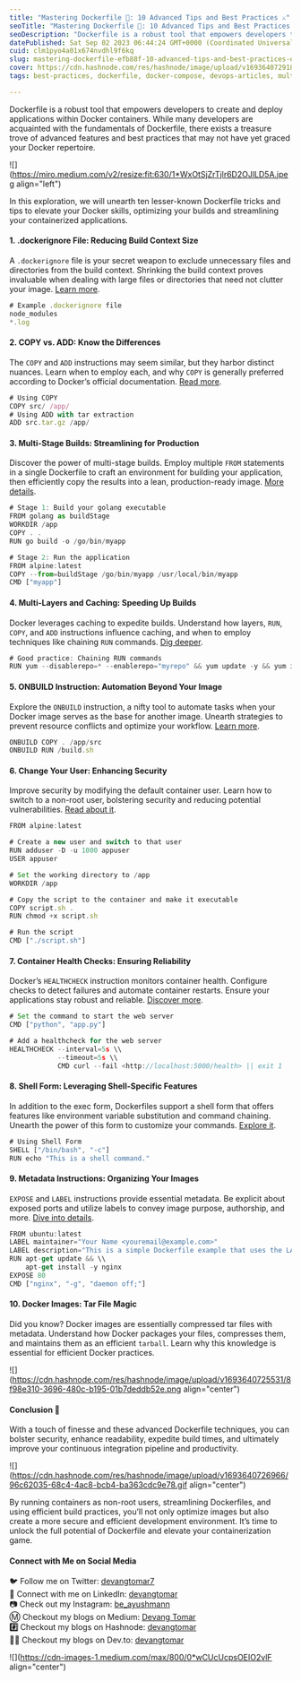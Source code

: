 ```yaml
---
title: "Mastering Dockerfile ️🐳: 10 Advanced Tips and Best Practices ⚔"
seoTitle: "Mastering Dockerfile ️🐳: 10 Advanced Tips and Best Practices ⚔"
seoDescription: "Dockerfile is a robust tool that empowers developers to create and deploy applications within Docker containers."
datePublished: Sat Sep 02 2023 06:44:24 GMT+0000 (Coordinated Universal Time)
cuid: clm1pyo4a01x674nvdhl9f6kq
slug: mastering-dockerfile-efb88f-10-advanced-tips-and-best-practices-ea6ea3162d8c
cover: https://cdn.hashnode.com/res/hashnode/image/upload/v1693640729187/48c347a0-34dd-435a-9193-ab504a32c219.jpeg
tags: best-practices, dockerfile, docker-compose, devops-articles, multi-stage-docker-file

---
```


Dockerfile is a robust tool that empowers developers to create and deploy applications within Docker containers. While many developers are acquainted with the fundamentals of Dockerfile, there exists a treasure trove of advanced features and best practices that may not have yet graced your Docker repertoire.

![](https://miro.medium.com/v2/resize:fit:630/1*WxOtSjZrTjlr6D2OJlLD5A.jpeg align="left")

In this exploration, we will unearth ten lesser-known Dockerfile tricks and tips to elevate your Docker skills, optimizing your builds and streamlining your containerized applications.

#### 1. .dockerignore File: Reducing Build Context Size

A `.dockerignore` file is your secret weapon to exclude unnecessary files and directories from the build context. Shrinking the build context proves invaluable when dealing with large files or directories that need not clutter your image. [Learn more](https://docs.docker.com/engine/reference/builder/#dockerignore-file).

```javascript
# Example .dockerignore file
node_modules
*.log
```

#### 2\. COPY vs. ADD: Know the Differences

The `COPY` and `ADD` instructions may seem similar, but they harbor distinct nuances. Learn when to employ each, and why `COPY` is generally preferred according to Docker’s official documentation. [Read more](https://docs.docker.com/develop/develop-images/dockerfile_best-practices/#add-or-copy).

```javascript
# Using COPY
COPY src/ /app/
# Using ADD with tar extraction
ADD src.tar.gz /app/
```

#### 3\. Multi-Stage Builds: Streamlining for Production

Discover the power of multi-stage builds. Employ multiple `FROM` statements in a single Dockerfile to craft an environment for building your application, then efficiently copy the results into a lean, production-ready image. [More details](https://docs.docker.com/build/building/multi-stage/).

```javascript
# Stage 1: Build your golang executable
FROM golang as buildStage
WORKDIR /app
COPY . .
RUN go build -o /go/bin/myapp

# Stage 2: Run the application
FROM alpine:latest
COPY --from=buildStage /go/bin/myapp /usr/local/bin/myapp
CMD ["myapp"]
```

#### 4\. Multi-Layers and Caching: Speeding Up Builds

Docker leverages caching to expedite builds. Understand how layers, `RUN`, `COPY`, and `ADD` instructions influence caching, and when to employ techniques like chaining `RUN` commands. [Dig deeper](https://docs.docker.com/build/cache/).

```javascript
# Good practice: Chaining RUN commands
RUN yum --disablerepo=* --enablerepo="myrepo" && yum update -y && yum install nmap
```

#### 5\. ONBUILD Instruction: Automation Beyond Your Image

Explore the `ONBUILD` instruction, a nifty tool to automate tasks when your Docker image serves as the base for another image. Unearth strategies to prevent resource conflicts and optimize your workflow. [Learn more](https://docs.docker.com/develop/develop-images/dockerfile_best-practices/#onbuild).

```javascript
ONBUILD COPY . /app/src
ONBUILD RUN /build.sh
```

#### 6\. Change Your User: Enhancing Security

Improve security by modifying the default container user. Learn how to switch to a non-root user, bolstering security and reducing potential vulnerabilities. [Read about it](https://docs.docker.com/engine/reference/builder/#user).

```javascript
FROM alpine:latest

# Create a new user and switch to that user
RUN adduser -D -u 1000 appuser
USER appuser

# Set the working directory to /app
WORKDIR /app

# Copy the script to the container and make it executable
COPY script.sh .
RUN chmod +x script.sh

# Run the script
CMD ["./script.sh"]
```

#### 7\. Container Health Checks: Ensuring Reliability

Docker’s `HEALTHCHECK` instruction monitors container health. Configure checks to detect failures and automate container restarts. Ensure your applications stay robust and reliable. [Discover more](https://docs.docker.com/engine/reference/builder/#healthcheck).

```javascript
# Set the command to start the web server
CMD ["python", "app.py"]

# Add a healthcheck for the web server
HEALTHCHECK --interval=5s \\
            --timeout=5s \\
            CMD curl --fail <http://localhost:5000/health> || exit 1
```

#### 8\. Shell Form: Leveraging Shell-Specific Features

In addition to the exec form, Dockerfiles support a shell form that offers features like environment variable substitution and command chaining. Unearth the power of this form to customize your commands. [Explore it](https://docs.docker.com/engine/reference/builder/#run).

```javascript
# Using Shell Form
SHELL ["/bin/bash", "-c"]
RUN echo "This is a shell command."
```

#### 9\. Metadata Instructions: Organizing Your Images

`EXPOSE` and `LABEL` instructions provide essential metadata. Be explicit about exposed ports and utilize labels to convey image purpose, authorship, and more. [Dive into details](https://docs.docker.com/engine/reference/builder/#expose).

```javascript
FROM ubuntu:latest
LABEL maintainer="Your Name <youremail@example.com>"
LABEL description="This is a simple Dockerfile example that uses the LABEL and EXPOSE instructions."
RUN apt-get update && \\
    apt-get install -y nginx
EXPOSE 80
CMD ["nginx", "-g", "daemon off;"]
```

#### 10\. Docker Images: Tar File Magic

Did you know? Docker images are essentially compressed tar files with metadata. Understand how Docker packages your files, compresses them, and maintains them as an efficient `tarball`. Learn why this knowledge is essential for efficient Docker practices.

![](https://cdn.hashnode.com/res/hashnode/image/upload/v1693640725531/8f98e310-3696-480c-b195-01b7deddb52e.png align="center")

#### Conclusion 💭

With a touch of finesse and these advanced Dockerfile techniques, you can bolster security, enhance readability, expedite build times, and ultimately improve your continuous integration pipeline and productivity.

![](https://cdn.hashnode.com/res/hashnode/image/upload/v1693640726966/96c62035-68c4-4ac8-bcb4-ba363cdc9e78.gif align="center")

By running containers as non-root users, streamlining Dockerfiles, and using efficient build practices, you’ll not only optimize images but also create a more secure and efficient development environment. It’s time to unlock the full potential of Dockerfile and elevate your containerization game.

#### Connect with Me on Social Media

🐦 Follow me on Twitter: [devangtomar7](https://twitter.com/devangtomar7)  
🔗 Connect with me on LinkedIn: [devangtomar](https://www.linkedin.com/in/devangtomar)  
📷 Check out my Instagram: [be\_ayushmann](https://instagram.com/be_ayushmann)  
Ⓜ️ Checkout my blogs on Medium: [Devang Tomar](https://medium.com/u/8f5e1c86129d)  
**#️⃣** Checkout my blogs on Hashnode: [devangtomar](https://devangtomar.hashnode.dev/)  
**🧑‍💻** Checkout my blogs on Dev.to: [devangtomar](https://dev.to/devangtomar)

![](https://cdn-images-1.medium.com/max/800/0*wCUcUcpsOEIO2vlF align="center")